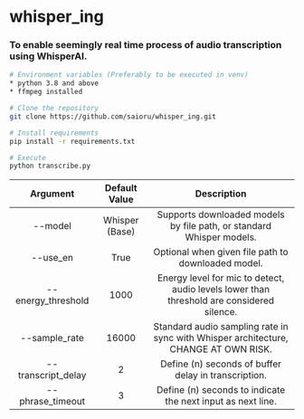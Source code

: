 # whisper_ing

### To enable seemingly __real time__ process of audio transcription using WhisperAI.
```bash
# Environment variables (Preferably to be executed in venv)
* python 3.8 and above
* ffmpeg installed

# Clone the repository
git clone https://github.com/saioru/whisper_ing.git

# Install requirements
pip install -r requirements.txt

# Execute
python transcribe.py 
```

|      Argument      	|  Default Value 	|                                        Description                                        	|
|:------------------:	|:--------------:	|:-----------------------------------------------------------------------------------------:	|
| --model            	| Whisper (Base) 	| Supports downloaded models by file path, or standard Whisper models.                      	|
| --use_en           	|      True      	| Optional when given file path to downloaded model.                                        	|
| --energy_threshold 	|      1000      	| Energy level for mic to detect, audio levels lower than threshold are considered silence. 	|
| --sample_rate      	|      16000     	| Standard audio sampling rate in sync with Whisper architecture, CHANGE AT OWN RISK.       	|
| --transcript_delay 	|        2       	| Define (n) seconds of buffer delay in transcription.                                      	|
| --phrase_timeout   	|        3       	| Define (n) seconds to indicate the next input as next line.                               	|
